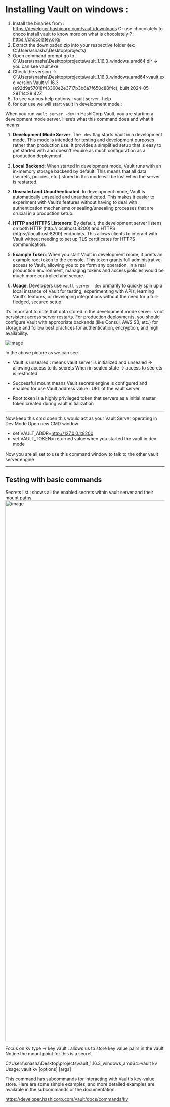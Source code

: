 # Installing Vault on windows :

1. Install the binaries from : https://developer.hashicorp.com/vault/downloads Or use chocolately to choco install vault 
    to know more on what is chocolately ? : https://chocolatey.org/
2. Extract the downloaded zip into your respective folder (ex: C:\Users\snasha\Desktop\projects)
3. Open command prompt go to C:\Users\snasha\Desktop\projects\vault_1.16.3_windows_amd64 
    dir -> you can see vault.exe
4. Check the version -> C:\Users\snasha\Desktop\projects\vault_1.16.3_windows_amd64>vault.exe version
    Vault v1.16.3 (e92d9a57018f43360e2e3717b3b6a7f650c88f4c), built 2024-05-29T14:28:42Z
5. To see various help options : vault server -help
6. for our use we will start vault in development mode : 

When you run `vault server -dev` in HashiCorp Vault, you are starting a development mode server. Here’s what this command does and what it means:

1. **Development Mode Server**: The `-dev` flag starts Vault in a development mode. This mode is intended for testing and development purposes rather than production use. It provides a simplified setup that is easy to get started with and doesn't require as much configuration as a production deployment.

2. **Local Backend**: When started in development mode, Vault runs with an in-memory storage backend by default. This means that all data (secrets, policies, etc.) stored in this mode will be lost when the server is restarted.

3. **Unsealed and Unauthenticated**: In development mode, Vault is automatically unsealed and unauthenticated. This makes it easier to experiment with Vault’s features without having to deal with authentication mechanisms or sealing/unsealing processes that are crucial in a production setup.

4. **HTTP and HTTPS Listeners**: By default, the development server listens on both HTTP (http://localhost:8200) and HTTPS (https://localhost:8200) endpoints. This allows clients to interact with Vault without needing to set up TLS certificates for HTTPS communication.

5. **Example Token**: When you start Vault in development mode, it prints an example root token to the console. This token grants full administrative access to Vault, allowing you to perform any operation. In a real production environment, managing tokens and access policies would be much more controlled and secure.

6. **Usage**: Developers use `vault server -dev` primarily to quickly spin up a local instance of Vault for testing, experimenting with APIs, learning Vault’s features, or developing integrations without the need for a full-fledged, secured setup.

It’s important to note that data stored in the development mode server is not persistent across server restarts. For production deployments, you should configure Vault with appropriate backends (like Consul, AWS S3, etc.) for storage and follow best practices for authentication, encryption, and high availability.

![image](https://github.com/Sakshi-10/OpenSourceVault/assets/64091618/a2f45cae-cce2-46c8-a2f5-7687fa1ea0c6)

In the above picture as we can see 
*  Vault is unsealed : means vault server is initialized and unsealed -> allowing access to its secrets 
When in sealed state -> access to secrets is restricted 

*  Successful mount means Vault secrets engine is configured and enabled for use
Vault address value : URL of the vault server 

*  Root token is a highly privileged token that servers as a initial master token created during vault initialization
--------------------------------------------------------------------------------------------------------------------------------------------------------------------
Now keep this cmd open this would act as your Vault Server operating in Dev Mode
Open new CMD window 
*  set VAULT_ADDR=http://127.0.0.1:8200
*  set VAULT_TOKEN= returned value when you started the vault in dev mode

Now you are all set to use this command window to talk to the other vault server engine 

--------------------------------------------------------------------------------------------------------------------------------------------------------------------
## Testing with basic commands 

Secrets list : shows all the enabled secrets within vault server and their  mount paths 
<img width="1710" alt="image" src="https://github.com/Sakshi-10/OpenSourceVault/assets/64091618/7b806dbb-31b1-4aa2-8222-87113d050a32">

Focus on kv type -> key vault : allows us to store key value pairs in the vault 
Notice the mount point for this is a secret

C:\Users\snasha\Desktop\projects\vault_1.16.3_windows_amd64>vault kv
Usage: vault kv <subcommand> [options] [args]

  This command has subcommands for interacting with Vault's key-value
  store. Here are some simple examples, and more detailed examples are
  available in the subcommands or the documentation.

https://developer.hashicorp.com/vault/docs/commands/kv
